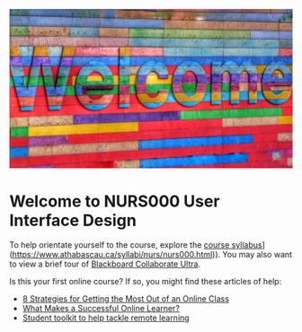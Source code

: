 ![Welcome sign](images/belinda-fewings-6wAGwpsXHE0-unsplash.jpg ':class=banner-image')

# Welcome to NURS000 User Interface Design  

 To help orientate yourself to the course, explore the [course syllabus]([https://canvas.sfu.ca/courses/44038/assignments/syllabus)](https://www.athabascau.ca/syllabi/nurs/nurs000.html)). You may also want to view a brief tour of [Blackboard Collaborate Ultra](https://www.youtube.com/watch?v=1W4sGpVmJaY).

Is this your first online course? If so, you might find these articles of help:

* [8 Strategies for Getting the Most Out of an Online Class](https://www.northeastern.edu/graduate/blog/tips-for-taking-online-classes/)
* [What Makes a Successful Online Learner?](https://careerwise.minnstate.edu/education/successonline.html)
* [Student toolkit to help tackle remote learning](https://socialmediaforlearning.com/2020/03/22/guest-post-a-student-toolkit-to-help-you-tackle-remote-learning-written-by-students-for-students/)
